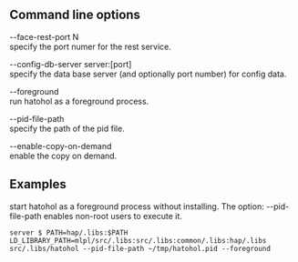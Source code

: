 
Command line options
--------------------
--face-rest-port N  
specify the port numer for the rest service.

--config-db-server server:[port]  
specify the data base server (and optionally port number) for config data.

--foreground  
run hatohol as a foreground process.

--pid-file-path  
specify the path of the pid file.

--enable-copy-on-demand  
enable the copy on demand.

Examples
--------
start hatohol as a foreground process without installing. The option: --pid-file-path enables non-root users to execute it.

    server $ PATH=hap/.libs:$PATH LD_LIBRARY_PATH=mlpl/src/.libs:src/.libs:common/.libs:hap/.libs src/.libs/hatohol --pid-file-path ~/tmp/hatohol.pid --foreground
